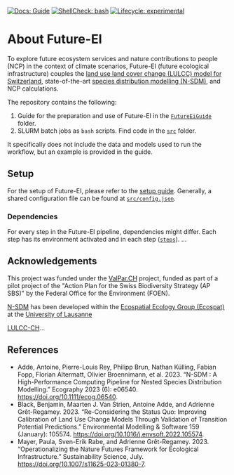 [//]: # (Documentation: link to gh-pages)
[//]: # (Linting shell check)
[//]: # (R lifecycle batch)
[![Docs: Guide](https://img.shields.io/badge/docs-guide-blue.svg)](https://cbueth.de/Future-EI/)
[![ShellCheck: bash](https://github.com/cbueth/Future-EI/actions/workflows/lint.yml/badge.svg?branch=main)](https://github.com/cbueth/Future-EI/actions/workflows/lint.yml)
[![Lifecycle: experimental](https://img.shields.io/badge/lifecycle-experimental-orange.svg)](https://lifecycle.r-lib.org/articles/stages.html#experimental)


# About Future-EI

To explore future ecosystem services and nature contributions to people (NCP)
in the context of climate scenarios, Future-EI (future ecological infrastructure) 
couples the
[land use land cover change (LULCC) model for Switzerland](https://github.com/blenback/LULCC-CH),
state-of-the-art
[species distribution modelling (N-SDM)](https://github.com/N-SDM/N-SDM),
and NCP calculations.

The repository contains the following:

1. Guide for the preparation and use of Future-EI in the
   [`FutureEiGuide`](FutureEiGuide) folder.
2. SLURM batch jobs as `bash` scripts. Find code in the [`src`](src) folder.

It specifically does not include the data and models used to run the workflow,
but an example is provided in the guide.

## Setup

For the setup of Future-EI, please refer to
the [setup guide](https://cbueth.github.io/Future-EI/setup).
Generally, a shared configuration file can be found at
[`src/config.json`](src/config.json).

### Dependencies

For every step in the Future-EI pipeline, dependencies might differ.
Each step has its environment activated and in each step ([`steps`](src/steps)).
...

## Acknowledgements

This project was funded under the [ValPar.CH](https://valpar.ch/index_en.php?page=home_en)
project, funded as part of a pilot project of the "Action Plan for the Swiss 
Biodiversity Strategy (AP SBS)" by the Federal Office for the Environment (FOEN).

[N-SDM](https://github.com/N-SDM/N-SDM) has been developed within the
[Ecospatial Ecology Group (Ecospat)](https://www.unil.ch/ecospat/en/home.html)
at the [University of Lausanne](https://www.unil.ch/central/en/home.html)

[LULCC-CH](https://github.com/blenback/LULCC-CH)...

## References

- Adde, Antoine, Pierre-Louis Rey, Philipp Brun, Nathan Külling, Fabian Fopp, 
  Florian Altermatt, Olivier Broennimann, et al. 2023. “N-SDM : A High-Performance 
  Computing Pipeline for Nested Species Distribution Modelling.” Ecography 2023 (6): 
  e06540. https://doi.org/10.1111/ecog.06540.
- Black, Benjamin, Maarten J. Van Strien, Antoine Adde, and
  Adrienne Grêt-Regamey. 2023. “Re-Considering the Status Quo: Improving Calibration 
  of Land Use Change Models Through Validation of Transition Potential Predictions.” 
  Environmental Modelling & Software 159 (January): 105574.
  https://doi.org/10.1016/j.envsoft.2022.105574.
- Mayer, Paula, Sven-Erik Rabe, and Adrienne Grêt-Regamey. 2023. “Operationalizing 
  the Nature Futures Framework for Ecological Infrastructure.” Sustainability Science,
  July. https://doi.org/10.1007/s11625-023-01380-7.
